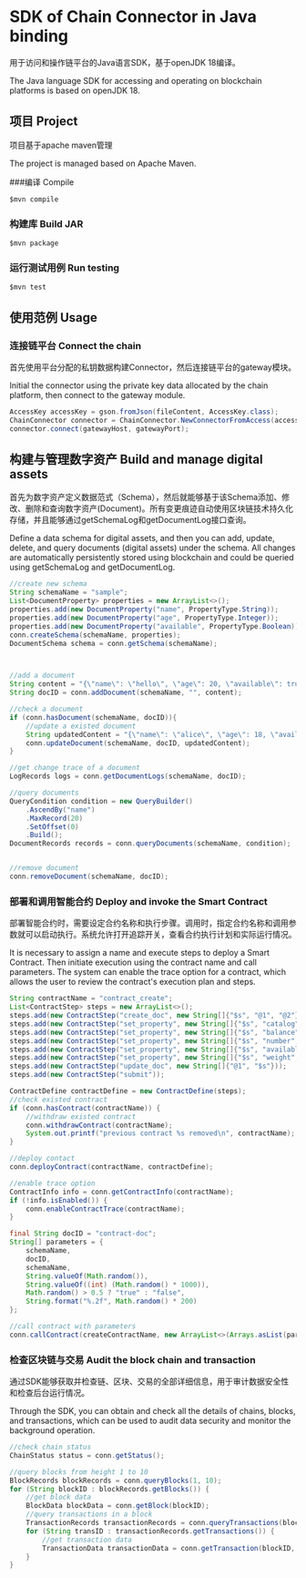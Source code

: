 # SDK of Chain Connector in Java binding

用于访问和操作链平台的Java语言SDK，基于openJDK 18编译。

The Java language SDK for accessing and operating on blockchain platforms is based on openJDK 18.

## 项目 Project

项目基于apache maven管理

The project is managed based on Apache Maven.

###编译 Compile

```
$mvn compile
```

### 构建库 Build JAR

```
$mvn package
```

### 运行测试用例 Run testing

```
$mvn test
```



## 使用范例 Usage

### 连接链平台 Connect the chain

首先使用平台分配的私钥数据构建Connector，然后连接链平台的gateway模块。

Initial the connector using the private key data allocated by the chain platform, then connect to the gateway module.

```java
AccessKey accessKey = gson.fromJson(fileContent, AccessKey.class);
ChainConnector connector = ChainConnector.NewConnectorFromAccess(accessKey);
connector.connect(gatewayHost, gatewayPort);
```



## 构建与管理数字资产 Build and manage digital assets

首先为数字资产定义数据范式（Schema），然后就能够基于该Schema添加、修改、删除和查询数字资产(Document)。所有变更痕迹自动使用区块链技术持久化存储，并且能够通过getSchemaLog和getDocumentLog接口查询。

Define a data schema for digital assets, and then you can add, update, delete, and query documents (digital assets) under the schema. All changes are automatically persistently stored using blockchain and could be queried using getSchemaLog and getDocumentLog.

```java
//create new schema
String schemaName = "sample";
List<DocumentProperty> properties = new ArrayList<>();
properties.add(new DocumentProperty("name", PropertyType.String));
properties.add(new DocumentProperty("age", PropertyType.Integer));
properties.add(new DocumentProperty("available", PropertyType.Boolean));
conn.createSchema(schemaName, properties);
DocumentSchema schema = conn.getSchema(schemaName);



//add a document
String content = "{\"name\": \"hello\", \"age\": 20, \"available\": true}";
String docID = conn.addDocument(schemaName, "", content);

//check a document
if (conn.hasDocument(schemaName, docID)){
	//update a existed document
    String updatedContent = "{\"name\": \"alice\", \"age\": 18, \"available\": false}";
    conn.updateDocument(schemaName, docID, updatedContent);
}

//get change trace of a document
LogRecords logs = conn.getDocumentLogs(schemaName, docID);

//query documents
QueryCondition condition = new QueryBuilder()
    .AscendBy("name")
    .MaxRecord(20)
    .SetOffset(0)
    .Build();
DocumentRecords records = conn.queryDocuments(schemaName, condition);


//remove document
conn.removeDocument(schemaName, docID);
```



### 部署和调用智能合约 Deploy and invoke the Smart Contract

部署智能合约时，需要设定合约名称和执行步骤。调用时，指定合约名称和调用参数就可以启动执行。系统允许打开追踪开关，查看合约执行计划和实际运行情况。

It is necessary to assign a name and execute steps to deploy a Smart Contract. Then initiate execution using the contract name and call parameters. The system can enable the trace option for a contract, which allows the user to review the contract's execution plan and steps.



```java
String contractName = "contract_create";
List<ContractStep> steps = new ArrayList<>();
steps.add(new ContractStep("create_doc", new String[]{"$s", "@1", "@2"}));
steps.add(new ContractStep("set_property", new String[]{"$s", "catalog", "@3"}));
steps.add(new ContractStep("set_property", new String[]{"$s", "balance", "@4"}));
steps.add(new ContractStep("set_property", new String[]{"$s", "number", "@5"}));
steps.add(new ContractStep("set_property", new String[]{"$s", "available", "@6"}));
steps.add(new ContractStep("set_property", new String[]{"$s", "weight", "@7"}));
steps.add(new ContractStep("update_doc", new String[]{"@1", "$s"}));
steps.add(new ContractStep("submit"));

ContractDefine contractDefine = new ContractDefine(steps);
//check existed contract
if (conn.hasContract(contractName)) {
    //withdraw existed contract
    conn.withdrawContract(contractName);
    System.out.printf("previous contract %s removed\n", contractName);
}

//deploy contact
conn.deployContract(contractName, contractDefine);

//enable trace option
ContractInfo info = conn.getContractInfo(contractName);
if (!info.isEnabled()) {
    conn.enableContractTrace(contractName);
}

final String docID = "contract-doc";
String[] parameters = {
    schemaName,
    docID,
    schemaName,
    String.valueOf(Math.random()),
    String.valueOf((int) (Math.random() * 1000)),
    Math.random() > 0.5 ? "true" : "false",
    String.format("%.2f", Math.random() * 200)
};

//call contract with parameters
conn.callContract(createContractName, new ArrayList<>(Arrays.asList(parameters)));
```



### 检查区块链与交易 Audit the block chain and transaction

通过SDK能够获取并检查链、区块、交易的全部详细信息，用于审计数据安全性和检查后台运行情况。

Through the SDK, you can obtain and check all the details of chains, blocks, and transactions, which can be used to audit data security and monitor the background operation.

```java
//check chain status
ChainStatus status = conn.getStatus();

//query blocks from height 1 to 10
BlockRecords blockRecords = conn.queryBlocks(1, 10);
for (String blockID : blockRecords.getBlocks()) {
    //get block data
    BlockData blockData = conn.getBlock(blockID);
    //query transactions in a block
    TransactionRecords transactionRecords = conn.queryTransactions(blockID, 0, 20);
    for (String transID : transactionRecords.getTransactions()) {
        //get transaction data
        TransactionData transactionData = conn.getTransaction(blockID, transID);
    }
}
```

